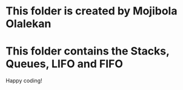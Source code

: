 # This folder is created by Mojibola Olalekan
# This folder contains the Stacks, Queues, LIFO and FIFO
Happy coding!
